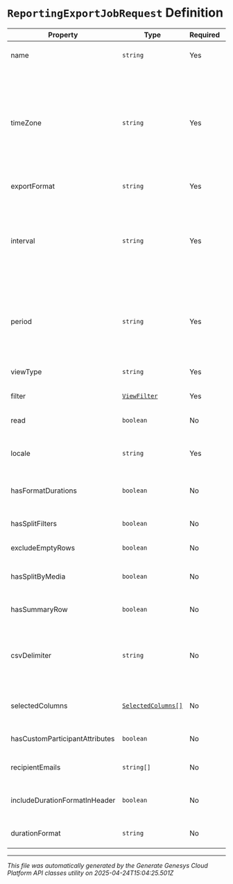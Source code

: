 # `ReportingExportJobRequest` Definition

| Property | Type | Required | Description |
|----------|------|----------|-------------|
| name | `string` | Yes | The user supplied name of the export request |
| timeZone | `string` | Yes | The requested timezone of the exported data. Time zones are represented as a string of the zone name as found in the IANA time zone database. For example: UTC, Etc/UTC, or Europe/London |
| exportFormat | `string` | Yes | The requested format of the exported data |
| interval | `string` | Yes | The time period used to limit the the exported data. Intervals are represented as an ISO-8601 string. For example: YYYY-MM-DDThh:mm:ss/YYYY-MM-DDThh:mm:ss |
| period | `string` | Yes | The Period of the request in which to break down the intervals. Periods are represented as an ISO-8601 string. For example: P1D or P1DT12H |
| viewType | `string` | Yes | The type of view export job to be created |
| filter | [`ViewFilter`](viewfilter-definition.md) | Yes | Filters to apply to create the view |
| read | `boolean` | No | Indicates if the request has been marked as read |
| locale | `string` | Yes | The locale used for localization of the exported data, i.e. en-US, es |
| hasFormatDurations | `boolean` | No | Indicates if durations are formatted in hh:mm:ss format instead of ms |
| hasSplitFilters | `boolean` | No | Indicates if filters will be split in aggregate detail exports |
| excludeEmptyRows | `boolean` | No | Excludes empty rows from the exports |
| hasSplitByMedia | `boolean` | No | Indicates if media type will be split in aggregate detail exports |
| hasSummaryRow | `boolean` | No | Indicates if summary row needs to be present in exports |
| csvDelimiter | `string` | No | The user supplied csv delimiter string value either of type 'comma' or 'semicolon' permitted for the export request |
| selectedColumns | [`SelectedColumns[]`](selectedcolumns-definition.md) | No | The list of ordered selected columns from the export view by the user |
| hasCustomParticipantAttributes | `boolean` | No | Indicates if custom participant attributes will be exported |
| recipientEmails | `string[]` | No | The list of email recipients for the exports |
| includeDurationFormatInHeader | `boolean` | No | Indicates whether to include selected duration format to the column headers |
| durationFormat | `string` | No | Indicates the duration format for the exports |

---

*This file was automatically generated by the Generate Genesys Cloud Platform API classes utility on 2025-04-24T15:04:25.501Z*